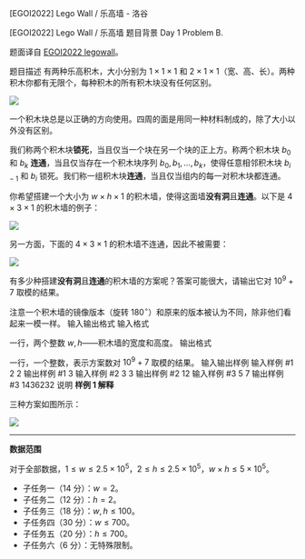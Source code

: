 



[EGOI2022] Lego Wall / 乐高墙 - 洛谷














[EGOI2022] Lego Wall / 乐高墙
题目背景
Day 1 Problem B.

题面译自 [EGOI2022 legowall](https://stats.egoi.org/media/task_description/2022_legowall_en.pdf)。



题目描述
有两种乐高积木，大小分别为 $1\times 1\times 1$ 和 $2\times 1\times 1$（宽、高、长）。两种积木你都有无限个，每种积木的所有积木块没有任何区别。

![](https://cdn.luogu.com.cn/upload/image_hosting/1y2rwj59.png)

一个积木块总是以正确的方向使用。四周的面是用同一种材料制成的，除了大小以外没有区别。

我们称两个积木块**锁死**，当且仅当一个块在另一个块的正上方。称两个积木块 $b_0$ 和 $b_k$ **连通**，当且仅当存在一个积木块序列 $b_0,b_1,\ldots,b_k$，使得任意相邻积木块 $b_{i-1}$ 和 $b_i$ 锁死。我们称一组积木块**连通**，当且仅当组内的每一对积木块都连通。

你希望搭建一个大小为 $w\times h\times 1$ 的积木墙，使得这面墙**没有洞**且**连通**。以下是 $4\times 3\times 1$ 的积木墙的例子：

![](https://cdn.luogu.com.cn/upload/image_hosting/ehrcz8d7.png)

另一方面，下面的 $4\times 3\times 1$ 的积木墙不连通，因此不被需要：

![](https://cdn.luogu.com.cn/upload/image_hosting/twsqgt8x.png)

有多少种搭建**没有洞**且**连通**的积木墙的方案呢？答案可能很大，请输出它对 $10^9+7$ 取模的结果。

注意一个积木墙的镜像版本（旋转 $180^\circ$）和原来的版本被认为不同，除非他们看起来一模一样。
输入输出格式
输入格式

一行，两个整数 $w,h$——积木墙的宽度和高度。
输出格式

一行，一个整数，表示方案数对 $10^9+7$ 取模的结果。
输入输出样例
输入样例 #1
2 2
输出样例 #1
3
输入样例 #2
3 3
输出样例 #2
12
输入样例 #3
5 7
输出样例 #3
1436232
说明
**样例 $1$ 解释**

三种方案如图所示：

![](https://cdn.luogu.com.cn/upload/image_hosting/yi7xhw9f.png)

---

**数据范围**

对于全部数据，$1\le w\le 2.5\times 10^5$，$2\le h\le 2.5\times 10^5$，$w\times h\le 5\times 10^5$。

- 子任务一（$14$ 分）：$w=2$。
- 子任务二（$12$ 分）：$h=2$。
- 子任务三（$18$ 分）：$w,h\le 100$。
- 子任务四（$30$ 分）：$w\le 700$。
- 子任务五（$20$ 分）：$h\le 700$。
- 子任务六（$6$ 分）：无特殊限制。






